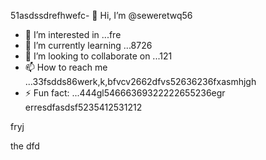 51asdssdrefhwefc- 👋 Hi, I’m @seweretwq56
- 👀 I’m interested in ...fre
- 🌱 I’m currently learning ...8726
- 💞️ I’m looking to collaborate on ...121
- 📫 How to reach me ...33fsdds86werk,k,bfvcv2662dfvs52636236fxasmhjgh
- ⚡ Fun fact: ...444gl54666369322222655236egr
erresdfasdsf5235412531212
<!---hjl454545tweewte59662ewfdsds
seweretwq/seweretwq is a ✨ special ✨ repositorrhy because its64 `README.md5354` (this file) appears on your 6363GitHub profi1wer2112dfdf3le.455
You can click the Preview link to take a look at your changes.gghgh56888*8888few
--->fryj
the
dfd
